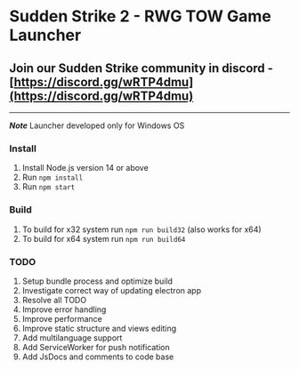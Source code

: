 # Sudden Strike 2 - RWG TOW Game Launcher

## Join our Sudden Strike community in discord - [https://discord.gg/wRTP4dmu](https://discord.gg/wRTP4dmu)

---

***Note*** Launcher developed only for Windows OS

### Install
1. Install Node.js version 14 or above
2. Run `npm install`
3. Run `npm start`


### Build
1. To build for x32 system run `npm run build32` (also works for x64)
2. To build for x64 system run `npm run build64`


### TODO
1. Setup bundle process and optimize build
2. Investigate correct way of updating electron app
3. Resolve all TODO
4. Improve error handling
5. Improve performance 
6. Improve static structure and views editing
7. Add multilanguage support
8. Add ServiceWorker for push notification
9. Add JsDocs and comments to code base
